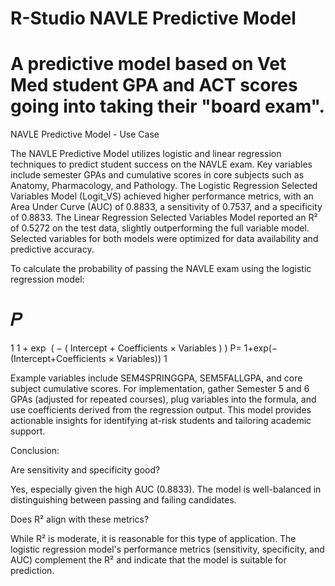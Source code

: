 # R-Studio NAVLE Predictive Model
# A predictive model based on Vet Med student GPA and ACT scores going into taking their "board exam".

NAVLE Predictive Model - Use Case

The NAVLE Predictive Model utilizes logistic and linear regression techniques to predict student success on the NAVLE exam. Key variables include semester GPAs and cumulative scores in core subjects such as Anatomy, Pharmacology, and Pathology. The Logistic Regression Selected Variables Model (Logit_VS) achieved higher performance metrics, with an Area Under Curve (AUC) of 0.8833, a sensitivity of 0.7537, and a specificity of 0.8833. The Linear Regression Selected Variables Model reported an R² of 0.5272 on the test data, slightly outperforming the full variable model. Selected variables for both models were optimized for data availability and predictive accuracy.

To calculate the probability of passing the NAVLE exam using the logistic regression model:

𝑃
=
1
1
+
exp
⁡
(
−
(
Intercept
+
Coefficients × Variables
)
)
P= 
1+exp(−(Intercept+Coefficients × Variables))
1
​

Example variables include SEM4SPRINGGPA, SEM5FALLGPA, and core subject cumulative scores. For implementation, gather Semester 5 and 6 GPAs (adjusted for repeated courses), plug variables into the formula, and use coefficients derived from the regression output. This model provides actionable insights for identifying at-risk students and tailoring academic support.

Conclusion:

Are sensitivity and specificity good? 
  
  Yes, especially given the high AUC (0.8833). The model is well-balanced in distinguishing between passing and failing candidates.

Does R² align with these metrics? 
  
  While R² is moderate, it is reasonable for this type of application. The logistic regression model's performance metrics (sensitivity, specificity, and AUC) complement the R² and indicate that the model is suitable for        prediction.
